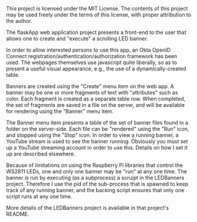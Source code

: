 This project is licensed under the MIT License. The contents of this project
may be used freely under the terms of this license, with proper attribution
to the author.

The flaskApp web application project presents a front-end to the user that
allows one to create and "execute" a scrolling LED banner.

In order to allow interested persons to use this app, an Okta OpenID Connect
registration/authentication/authorization framework has been used.  The
webpages themselves use javascript quite liberally, so as to present a
useful visual appearance, e.g., the use of a dynamically-created table.

Banners are created using the "Create" menu item on the web app. A banner may be
one or more fragments of text with "attributes" such as color. Each fragment
is created as a separate table row. When completed, the set of fragments are
saved in a file on the server, and will be available for rendering using the 
"Banner" menu item.

The Banner menu item presents a table of the set of banner files found in a
folder on the server-side. Each file can be "rendered" using the "Run" icon,
and stopped using the "Stop" icon.  In order to view a running banner, a
YouTube stream is used to see the banner running.  Obviously you must set up
a YouTube streaming account in order to use this.  Details on how I set it up
are described elsewhere.

Because of limitations on using the Raspberry Pi libraries that control the
WS2811 LEDs, one and only one banner may be "run" at any one time.  The
banner is run by executing (as a subprocess) a scruipt in the LEDBanners
project.  Therefore I use the pid of the sub-process that is spawned to
keep track of any running banner, and the backing script ensures that only
one script runs at any one time.

More details of the LEDBanners project is available in that project's README.

